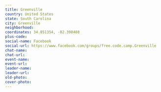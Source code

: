```yaml
---
title: Greenville
country: United States
state: South Carolina
city: Greenville
neighborhood: 
coordinates: 34.851354, -82.398488
plus-code:
social-name: Facebook
social-url: https://www.facebook.com/groups/free.code.camp.Greenville
chat-name:
chat-url:
event-name:
event-url:
leader-name:
leader-url:
old-photo: 
cover-photo:
---
```

